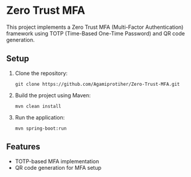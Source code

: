 # Zero Trust MFA

This project implements a Zero Trust MFA (Multi-Factor Authentication) framework using TOTP (Time-Based One-Time Password) and QR code generation.

## Setup

1. Clone the repository:
   ```
   git clone https://github.com/Agamiprotiher/Zero-Trust-MFA.git
   ```

2. Build the project using Maven:
   ```
   mvn clean install
   ```

3. Run the application:
   ```
   mvn spring-boot:run
   ```

## Features
- TOTP-based MFA implementation
- QR code generation for MFA setup
